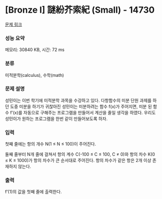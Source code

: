 # [Bronze I] 謎紛芥索紀 (Small) - 14730 

[문제 링크](https://www.acmicpc.net/problem/14730) 

### 성능 요약

메모리: 30840 KB, 시간: 72 ms

### 분류

미적분학(calculus), 수학(math)

### 문제 설명

<p>성민이는 이번 학기에 미적분학 과목을 수강하고 있다. 다항함수의 미분 단원 과제를 하던 도중 미분을 하기가 귀찮아진 성민이는 미분하려는 함수 f(x)가 주어지면, 미분 된 함수 f’(x)를 자동으로 구해주는 프로그램을 만들어서 계산을 줄일 생각을 하였다. 우리도 성민이가 원하는 프로그램을 한번 같이 만들어보도록 하자.</p>

### 입력 

 <p>첫째 줄에는 항의 개수 N(1 ≤ N ≤ 100)이 주어진다.</p>

<p>둘째 줄부터 N개 줄에 걸쳐서 항의 계수 C(-100 ≤ C ≤ 100, C ≠ 0)와 항의 차수 K(0 ≤ K ≤ 1000)가 항의 차수가 큰 순서대로 주어진다. 항의 차수가 같은 항은 2개 이상 존재하지 않는다.</p>

### 출력 

 <p>f’(1)의 값을 첫째 줄에 출력한다.</p>

